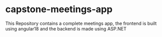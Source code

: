 # capstone-meetings-app
This Repository contains a complete meetings app, the frontend is built using angular18 and the backend is made using ASP.NET

